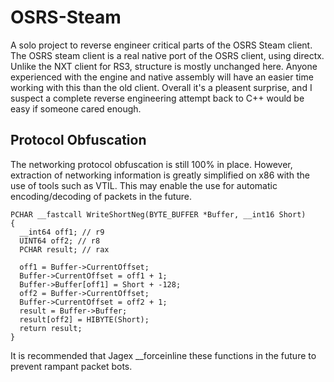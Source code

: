 # OSRS-Steam 
A solo project to reverse engineer critical parts of the OSRS Steam client. The OSRS steam client is a real native port of the OSRS client, using directx.
Unlike the NXT client for RS3, structure is mostly unchanged here. Anyone experienced with the engine and native assembly will have an easier time working 
with this than the old client. Overall it's a pleasent surprise, and I suspect a complete reverse engineering attempt back to C++ would be easy if someone 
cared enough.

## Protocol Obfuscation
The networking protocol obfuscation is still 100% in place. However, extraction of networking information is greatly simplified on x86 with the use of tools
such as VTIL. This may enable the use for automatic encoding/decoding of packets in the future. 

```
PCHAR __fastcall WriteShortNeg(BYTE_BUFFER *Buffer, __int16 Short)
{
  __int64 off1; // r9
  UINT64 off2; // r8
  PCHAR result; // rax

  off1 = Buffer->CurrentOffset;
  Buffer->CurrentOffset = off1 + 1;
  Buffer->Buffer[off1] = Short + -128;
  off2 = Buffer->CurrentOffset;
  Buffer->CurrentOffset = off2 + 1;
  result = Buffer->Buffer;
  result[off2] = HIBYTE(Short);
  return result;
}
```

It is recommended that Jagex __forceinline these functions in the future to prevent rampant packet bots. 
